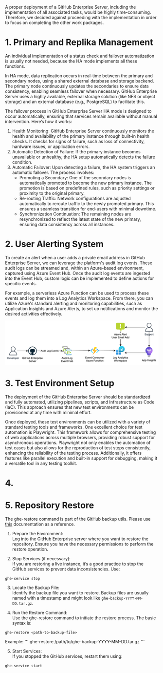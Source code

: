 A proper deployment of a GitHub Enterprise Server, including the implementation of all associated tasks, would be highly time-consuming. Therefore, we decided against proceeding with the implementation in order to focus on completing the other work packages.

# 1. Primary and Replika Management
An individual implementation of a status check and failover automatization is usually not needed, because the HA mode implements all these functions. 

In HA mode, data replication occurs in real-time between the primary and secondary nodes, using a shared external database and storage backend. The primary node continuously updates the secondaries to ensure data consistency, enabling seamless failover when necessary. GitHub Enterprise Server uses a highly available, external storage solution (like NFS or object storage) and an external database (e.g., PostgreSQL) to facilitate this.

The failover process in GitHub Enterprise Server HA mode is designed to occur automatically, ensuring that services remain available without manual intervention. Here’s how it works:
1.	Health Monitoring: GitHub Enterprise Server continuously monitors the health and availability of the primary instance through built-in health checks. It checks for signs of failure, such as loss of connectivity, hardware issues, or application errors.
2.	Automatic Detection of Failure: If the primary instance becomes unavailable or unhealthy, the HA setup automatically detects the failure condition.
3.	Automatic Failover: Upon detecting a failure, the HA system triggers an automatic failover. The process involves:
    - Promoting a Secondary: One of the secondary nodes is automatically promoted to become the new primary instance. The promotion is based on predefined rules, such as priority settings or proximity to the original primary.
    - Re-routing Traffic: Network configurations are adjusted automatically to reroute traffic to the newly promoted primary. This ensures a seamless transition for end-users with minimal downtime.
    - Synchronization Continuation: The remaining nodes are resynchronized to reflect the latest state of the new primary, ensuring data consistency across all instances.

# 2. User Alerting System
To create an alert when a user adds a private email address in GitHub Enterprise Server, we can leverage the platform's audit log events. These audit logs can be streamed and, within an Azure-based environment, captured using Azure Event Hub. Once the audit log events are ingested into the Event Hub, custom logic can be implemented to define actions for specific events.

For example, a serverless Azure Function can be used to process these events and log them into a Log Analytics Workspace. From there, you can utilize Azure's standard alerting and monitoring capabilities, such as Application Insights and Azure Alerts, to set up notifications and monitor the desired activities effectively.

![](/audit_log_stream.drawio.png)

# 3. Test Environment Setup
The deployment of the GitHub Enterprise Server should be standardized and fully automated, utilizing pipelines, scripts, and Infrastructure as Code (IaC). This approach ensures that new test environments can be provisioned at any time with minimal effort.

Once deployed, these test environments can be utilized with a variety of standard testing tools and frameworks. One excellent choice for test automation is Playwright. This framework allows for comprehensive testing of web applications across multiple browsers, providing robust support for asynchronous operations. Playwright not only enables the automation of test cases but also allows for the reproduction of test steps consistently, enhancing the reliability of the testing process. Additionally, it offers features like parallel execution and built-in support for debugging, making it a versatile tool in any testing toolkit.


# 4.


# 5. Repository Restore
The ghe-restore command is part of the GitHub backup utils. Please use [this](https://github.com/github/backup-utils/blob/master/docs/README.md) documentation as a reference.

1. Prepare the Environment:  
Log into the GitHub Enterprise server where you want to restore the repository.
Ensure you have the necessary permissions to perform the restore operation.

2. Stop Services (if necessary):  
If you are restoring a live instance, it’s a good practice to stop the GitHub services to prevent data inconsistencies. Use:
```
ghe-service stop
```

3. Locate the Backup File:   
Identify the backup file you want to restore. Backup files are usually named with a timestamp and might look like ```ghe-backup-YYYY-MM-DD.tar.gz```.

4. Run the Restore Command:  
Use the ghe-restore command to initiate the restore process. The basic syntax is:
```
ghe-restore <path-to-backup-file>
```
Example:
'''
ghe-restore /path/to/ghe-backup-YYYY-MM-DD.tar.gz
'''

5. Start Services:  
If you stopped the GitHub services, restart them using:
```
ghe-service start
```
